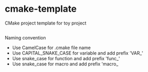 ﻿cmake-template
===============
CMake project template for toy project

##
Naming convention

  * Use CamelCase for .cmake file name
  * Use CAPITAL_SNAKE_CASE for variable and add prefix 'VAR_'
  * Use snake_case for function and add prefix 'func_'
  * Use snake_case for macro and add prefix 'macro_
